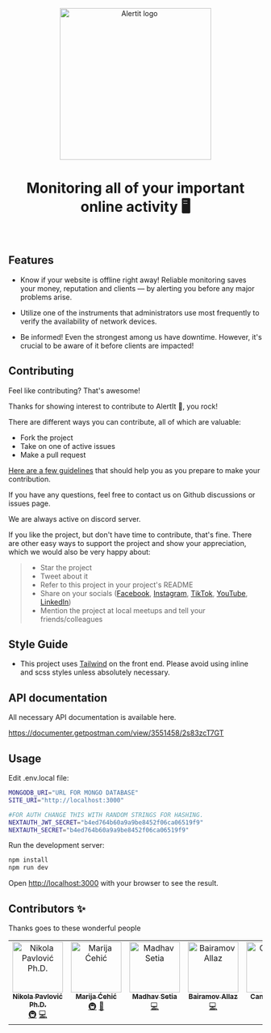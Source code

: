<p align="center">
  <a href="https://github.com/Evil-Bees/Alertit/">
    <img src="https://raw.githubusercontent.com/Evil-Bees/Alertit/main/public/alertit-logo.png" alt="Alertit logo" width="300" />
  </a>
</p>

<h1 align="center">Monitoring all of your important online activity 🖥️</h1>
<br>

## Features

- Know if your website is offline right away! Reliable monitoring saves your money, reputation and clients — by alerting you before any major problems arise.

- Utilize one of the instruments that administrators use most frequently to verify the availability of network devices.

- Be informed!
Even the strongest among us have downtime. However, it's crucial to be aware of it before clients are impacted!

## Contributing
Feel like contributing? That's awesome!

Thanks for showing interest to contribute to AlertIt 💖, you rock!

There are different ways you can contribute, all of which are valuable:
- Fork the project
- Take on one of active issues
- Make a pull request

[Here are a few guidelines](CONTRIBUTING.md) that should help you as you prepare to make your contribution.

If you have any questions, feel free to contact us on Github discussions or issues page.

We are always active on discord server.

If you like the project, but don't have time to contribute, that's fine. There are other easy ways to support the project and show your appreciation, which we would also be very happy about:
> - Star the project
> - Tweet about it
> - Refer to this project in your project's README
> - Share on your socials ([Facebook](https://www.facebook.com/profile.php?id=100088394168553), [Instagram](https://www.instagram.com/evilbeesdev/), [TikTok](https://www.tiktok.com/@evilbeesdev), [YouTube](https://www.youtube.com/@evilbees), [LinkedIn](https://www.linkedin.com/company/evil-bees/))
> - Mention the project at local meetups and tell your friends/colleagues

## Style Guide
- This project uses [Tailwind](https://tailwindcss.com/) on the front end. Please avoid using inline and scss styles unless absolutely necessary.

## API documentation
All necessary API documentation is available here.

https://documenter.getpostman.com/view/3551458/2s83zcT7GT

## Usage

Edit .env.local file:

```bash
MONGODB_URI="URL FOR MONGO DATABASE" 
SITE_URI="http://localhost:3000"

#FOR AUTH CHANGE THIS WITH RANDOM STRINGS FOR HASHING.
NEXTAUTH_JWT_SECRET="b4ed764b60a9a9be8452f06ca06519f9"
NEXTAUTH_SECRET="b4ed764b60a9a9be8452f06ca06519f9"
```

Run the development server:

```bash
npm install
npm run dev
```

Open [http://localhost:3000](http://localhost:3000) with your browser to see the result.

## Contributors ✨

Thanks goes to these wonderful people
<!-- ALL-CONTRIBUTORS-LIST:START - Do not remove or modify this section -->
<!-- prettier-ignore-start -->
<!-- markdownlint-disable -->
<table>
  <tbody>
    <tr>
      <td align="center" valign="top" width="14.28%"><a href="https://evilbees.com/"><img src="https://avatars.githubusercontent.com/u/25112021?v=4?s=100" width="100px;" alt="Nikola Pavlović Ph.D. "/><br /><sub><b>Nikola Pavlović Ph.D. </b></sub></a><br /><a href="#infra-nikolap994" title="Infrastructure (Hosting, Build-Tools, etc)">🚇</a> <a href="https://github.com/Evil-Bees/Alertit/commits?author=nikolap994" title="Code">💻</a></td>
      <td align="center" valign="top" width="14.28%"><a href="https://evilbees.com/"><img src="https://avatars.githubusercontent.com/u/25206355?v=4?s=100" width="100px;" alt="Marija Ćehić"/><br /><sub><b>Marija Ćehić</b></sub></a><br /><a href="#infra-cehicm" title="Infrastructure (Hosting, Build-Tools, etc)">🚇</a> <a href="#design-cehicm" title="Design">🎨</a></td>
      <td align="center" valign="top" width="14.28%"><a href="https://github.com/maddy020"><img src="https://avatars.githubusercontent.com/u/103564105?v=4?s=100" width="100px;" alt="Madhav Setia"/><br /><sub><b>Madhav Setia</b></sub></a><br /><a href="https://github.com/Evil-Bees/Alertit/commits?author=maddy020" title="Code">💻</a></td>
      <td align="center" valign="top" width="14.28%"><a href="https://github.com/BairamovAllaz"><img src="https://avatars.githubusercontent.com/u/67458149?v=4?s=100" width="100px;" alt="Bairamov Allaz"/><br /><sub><b>Bairamov Allaz</b></sub></a><br /><a href="https://github.com/Evil-Bees/Alertit/commits?author=BairamovAllaz" title="Code">💻</a></td>
      <td align="center" valign="top" width="14.28%"><a href="https://github.com/canberkkoc1"><img src="https://avatars.githubusercontent.com/u/48130211?v=4?s=100" width="100px;" alt="Canberk Koç"/><br /><sub><b>Canberk Koç</b></sub></a><br /><a href="https://github.com/Evil-Bees/Alertit/commits?author=canberkkoc1" title="Code">💻</a></td>
    </tr>
  </tbody>
</table>

<!-- markdownlint-restore -->
<!-- prettier-ignore-end -->

<!-- ALL-CONTRIBUTORS-LIST:END -->

<!-- ALL-CONTRIBUTORS-LIST:START - Do not remove or modify this section -->
<!-- prettier-ignore-start -->
<!-- markdownlint-disable -->

<!-- markdownlint-restore -->
<!-- prettier-ignore-end -->

<!-- ALL-CONTRIBUTORS-LIST:END -->
